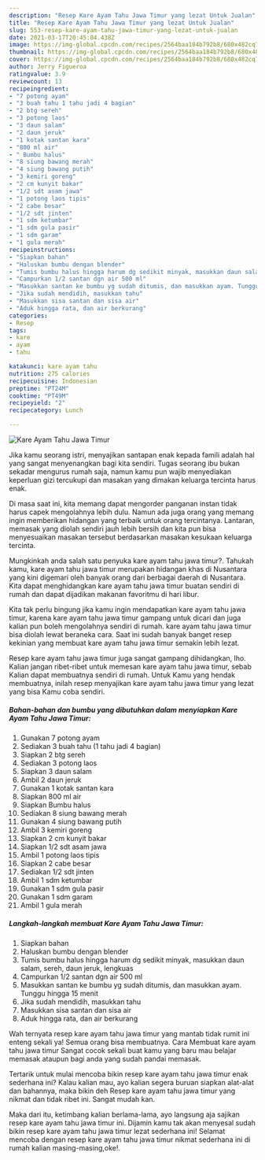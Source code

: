 ```yaml
---
description: "Resep Kare Ayam Tahu Jawa Timur yang lezat Untuk Jualan"
title: "Resep Kare Ayam Tahu Jawa Timur yang lezat Untuk Jualan"
slug: 553-resep-kare-ayam-tahu-jawa-timur-yang-lezat-untuk-jualan
date: 2021-03-17T20:45:04.438Z
image: https://img-global.cpcdn.com/recipes/2564baa184b792b8/680x482cq70/kare-ayam-tahu-jawa-timur-foto-resep-utama.jpg
thumbnail: https://img-global.cpcdn.com/recipes/2564baa184b792b8/680x482cq70/kare-ayam-tahu-jawa-timur-foto-resep-utama.jpg
cover: https://img-global.cpcdn.com/recipes/2564baa184b792b8/680x482cq70/kare-ayam-tahu-jawa-timur-foto-resep-utama.jpg
author: Jerry Figueroa
ratingvalue: 3.9
reviewcount: 13
recipeingredient:
- "7 potong ayam"
- "3 buah tahu 1 tahu jadi 4 bagian"
- "2 btg sereh"
- "3 potong laos"
- "3 daun salam"
- "2 daun jeruk"
- "1 kotak santan kara"
- "800 ml air"
- " Bumbu halus"
- "8 siung bawang merah"
- "4 siung bawang putih"
- "3 kemiri goreng"
- "2 cm kunyit bakar"
- "1/2 sdt asam jawa"
- "1 potong laos tipis"
- "2 cabe besar"
- "1/2 sdt jinten"
- "1 sdm ketumbar"
- "1 sdm gula pasir"
- "1 sdm garam"
- "1 gula merah"
recipeinstructions:
- "Siapkan bahan"
- "Haluskan bumbu dengan blender"
- "Tumis bumbu halus hingga harum dg sedikit minyak, masukkan daun salam, sereh, daun jeruk, lengkuas"
- "Campurkan 1/2 santan dgn air 500 ml"
- "Masukkan santan ke bumbu yg sudah ditumis, dan masukkan ayam. Tunggu hingga 15 menit"
- "Jika sudah mendidih, masukkan tahu"
- "Masukkan sisa santan dan sisa air"
- "Aduk hingga rata, dan air berkurang"
categories:
- Resep
tags:
- kare
- ayam
- tahu

katakunci: kare ayam tahu 
nutrition: 275 calories
recipecuisine: Indonesian
preptime: "PT24M"
cooktime: "PT49M"
recipeyield: "2"
recipecategory: Lunch

---
```



![Kare Ayam Tahu Jawa Timur](https://img-global.cpcdn.com/recipes/2564baa184b792b8/680x482cq70/kare-ayam-tahu-jawa-timur-foto-resep-utama.jpg)

Jika kamu seorang istri, menyajikan santapan enak kepada famili adalah hal yang sangat menyenangkan bagi kita sendiri. Tugas seorang ibu bukan sekadar mengurus rumah saja, namun kamu pun wajib menyediakan keperluan gizi tercukupi dan masakan yang dimakan keluarga tercinta harus enak.

Di masa  saat ini, kita memang dapat mengorder panganan instan tidak harus capek mengolahnya lebih dulu. Namun ada juga orang yang memang ingin memberikan hidangan yang terbaik untuk orang tercintanya. Lantaran, memasak yang diolah sendiri jauh lebih bersih dan kita pun bisa menyesuaikan masakan tersebut berdasarkan masakan kesukaan keluarga tercinta. 



Mungkinkah anda salah satu penyuka kare ayam tahu jawa timur?. Tahukah kamu, kare ayam tahu jawa timur merupakan hidangan khas di Nusantara yang kini digemari oleh banyak orang dari berbagai daerah di Nusantara. Kita dapat menghidangkan kare ayam tahu jawa timur buatan sendiri di rumah dan dapat dijadikan makanan favoritmu di hari libur.

Kita tak perlu bingung jika kamu ingin mendapatkan kare ayam tahu jawa timur, karena kare ayam tahu jawa timur gampang untuk dicari dan juga kalian pun boleh mengolahnya sendiri di rumah. kare ayam tahu jawa timur bisa diolah lewat beraneka cara. Saat ini sudah banyak banget resep kekinian yang membuat kare ayam tahu jawa timur semakin lebih lezat.

Resep kare ayam tahu jawa timur juga sangat gampang dihidangkan, lho. Kalian jangan ribet-ribet untuk memesan kare ayam tahu jawa timur, sebab Kalian dapat membuatnya sendiri di rumah. Untuk Kamu yang hendak membuatnya, inilah resep menyajikan kare ayam tahu jawa timur yang lezat yang bisa Kamu coba sendiri.

<!--inarticleads1-->

##### Bahan-bahan dan bumbu yang dibutuhkan dalam menyiapkan Kare Ayam Tahu Jawa Timur:

1. Gunakan 7 potong ayam
1. Sediakan 3 buah tahu (1 tahu jadi 4 bagian)
1. Siapkan 2 btg sereh
1. Sediakan 3 potong laos
1. Siapkan 3 daun salam
1. Ambil 2 daun jeruk
1. Gunakan 1 kotak santan kara
1. Siapkan 800 ml air
1. Siapkan  Bumbu halus
1. Sediakan 8 siung bawang merah
1. Gunakan 4 siung bawang putih
1. Ambil 3 kemiri goreng
1. Siapkan 2 cm kunyit bakar
1. Siapkan 1/2 sdt asam jawa
1. Ambil 1 potong laos tipis
1. Siapkan 2 cabe besar
1. Sediakan 1/2 sdt jinten
1. Ambil 1 sdm ketumbar
1. Gunakan 1 sdm gula pasir
1. Gunakan 1 sdm garam
1. Ambil 1 gula merah




<!--inarticleads2-->

##### Langkah-langkah membuat Kare Ayam Tahu Jawa Timur:

1. Siapkan bahan
1. Haluskan bumbu dengan blender
1. Tumis bumbu halus hingga harum dg sedikit minyak, masukkan daun salam, sereh, daun jeruk, lengkuas
1. Campurkan 1/2 santan dgn air 500 ml
1. Masukkan santan ke bumbu yg sudah ditumis, dan masukkan ayam. Tunggu hingga 15 menit
1. Jika sudah mendidih, masukkan tahu
1. Masukkan sisa santan dan sisa air
1. Aduk hingga rata, dan air berkurang




Wah ternyata resep kare ayam tahu jawa timur yang mantab tidak rumit ini enteng sekali ya! Semua orang bisa membuatnya. Cara Membuat kare ayam tahu jawa timur Sangat cocok sekali buat kamu yang baru mau belajar memasak ataupun bagi anda yang sudah pandai memasak.

Tertarik untuk mulai mencoba bikin resep kare ayam tahu jawa timur enak sederhana ini? Kalau kalian mau, ayo kalian segera buruan siapkan alat-alat dan bahannya, maka bikin deh Resep kare ayam tahu jawa timur yang nikmat dan tidak ribet ini. Sangat mudah kan. 

Maka dari itu, ketimbang kalian berlama-lama, ayo langsung aja sajikan resep kare ayam tahu jawa timur ini. Dijamin kamu tak akan menyesal sudah bikin resep kare ayam tahu jawa timur lezat sederhana ini! Selamat mencoba dengan resep kare ayam tahu jawa timur nikmat sederhana ini di rumah kalian masing-masing,oke!.

